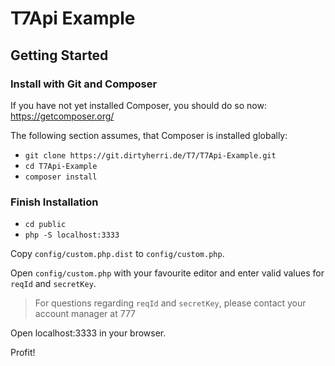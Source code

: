 # T7Api Example

## Getting Started

### Install with Git and Composer

If you have not yet installed Composer, you should do so now:
https://getcomposer.org/

The following section assumes, that Composer is installed globally:

* ```git clone https://git.dirtyherri.de/T7/T7Api-Example.git```
* ```cd T7Api-Example```
* ```composer install```

### Finish Installation

* ```cd public```
* ```php -S localhost:3333```

Copy ```config/custom.php.dist``` to ```config/custom.php```.

Open ```config/custom.php``` with your favourite editor and enter valid values for ```reqId``` and ```secretKey```.

> For questions regarding ```reqId``` and ```secretKey```, please contact your account manager at 777

Open localhost:3333 in your browser.

Profit!
